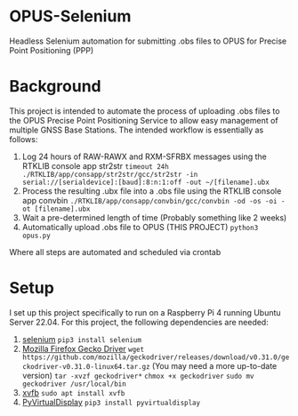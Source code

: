 # OPUS-Selenium
Headless Selenium automation for submitting .obs files to OPUS for Precise Point Positioning (PPP)

# Background
This project is intended to automate the process of uploading .obs files to the OPUS Precise Point Positioning Service to allow easy management of multiple GNSS Base Stations. The intended workflow is essentially as follows:
1. Log 24 hours of RAW-RAWX and RXM-SFRBX messages using the RTKLIB console app str2str
`timeout 24h ./RTKLIB/app/consapp/str2str/gcc/str2str -in serial://[serialdevice]:[baud]:8:n:1:off -out ~/[filename].ubx`
2. Process the resulting .ubx file into a .obs file using the RTKLIB console app convbin
`./RTKLIB/app/consapp/convbin/gcc/convbin -od -os -oi -ot [filename].ubx`
3. Wait a pre-determined length of time (Probably something like 2 weeks)
4. Automatically upload .obs file to OPUS (THIS PROJECT)
`python3 opus.py`

Where all steps are automated and scheduled via crontab

# Setup
I set up this project specifically to run on a Raspberry Pi 4 running Ubuntu Server 22.04. For this project, the following dependencies are needed:
1. [selenium](https://www.geeksforgeeks.org/how-to-install-selenium-in-python/)
`pip3 install selenium`
2. [Mozilla Firefox Gecko Driver](https://www.geeksforgeeks.org/how-to-install-selenium-in-python/)
`wget https://github.com/mozilla/geckodriver/releases/download/v0.31.0/geckodriver-v0.31.0-linux64.tar.gz` (You may need a more up-to-date version)
`tar -xvzf geckodriver*`
`chmox +x geckodriver`
`sudo mv geckodriver /usr/local/bin`
3. [xvfb](https://withr.github.io/set-up-selenium-headless-on-ubuntu-16.04/)
`sudo apt install xvfb`
4. [PyVirtualDisplay](https://withr.github.io/set-up-selenium-headless-on-ubuntu-16.04/)
`pip3 install pyvirtualdisplay`